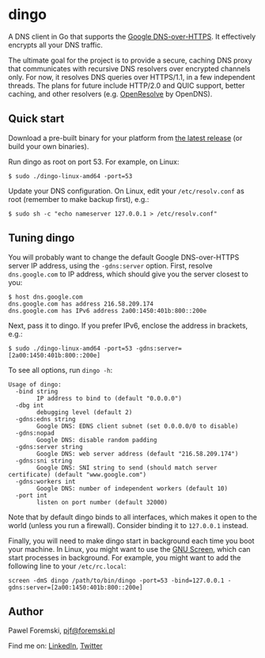 # dingo

A DNS client in Go that supports the [Google
DNS-over-HTTPS](https://developers.google.com/speed/public-dns/docs/dns-over-https).
It effectively encrypts all your DNS traffic.

The ultimate goal for the project is to provide a secure, caching DNS proxy that communicates with
recursive DNS resolvers over encrypted channels only. For now, it resolves DNS queries over
HTTPS/1.1, in a few independent threads. The plans for future include HTTP/2.0 and QUIC support,
better caching, and other resolvers (e.g. [OpenResolve](https://www.openresolve.com/) by OpenDNS).

## Quick start

Download a pre-built binary for your platform from [the latest
release](https://github.com/pforemski/dingo/releases/latest) (or build your own binaries).

Run dingo as root on port 53. For example, on Linux:
```
$ sudo ./dingo-linux-amd64 -port=53
```

Update your DNS configuration. On Linux, edit your `/etc/resolv.conf` as root (remember to
make backup first), e.g.:
```
$ sudo sh -c "echo nameserver 127.0.0.1 > /etc/resolv.conf"
```

## Tuning dingo

You will probably want to change the default Google DNS-over-HTTPS server IP address, using the
`-gdns:server` option. First, resolve `dns.google.com` to IP address, which should give you the
server closest to you:
```
$ host dns.google.com
dns.google.com has address 216.58.209.174
dns.google.com has IPv6 address 2a00:1450:401b:800::200e
```

Next, pass it to dingo. If you prefer IPv6, enclose the address in brackets, e.g.:
```
$ sudo ./dingo-linux-amd64 -port=53 -gdns:server=[2a00:1450:401b:800::200e]
```

To see all options, run `dingo -h`:
```
Usage of dingo:
  -bind string
    	IP address to bind to (default "0.0.0.0")
  -dbg int
    	debugging level (default 2)
  -gdns:edns string
    	Google DNS: EDNS client subnet (set 0.0.0.0/0 to disable)
  -gdns:nopad
    	Google DNS: disable random padding
  -gdns:server string
    	Google DNS: web server address (default "216.58.209.174")
  -gdns:sni string
    	Google DNS: SNI string to send (should match server certificate) (default "www.google.com")
  -gdns:workers int
    	Google DNS: number of independent workers (default 10)
  -port int
    	listen on port number (default 32000)
```

Note that by default dingo binds to all interfaces, which makes it open to the
world (unless you run a firewall). Consider binding it to `127.0.0.1` instead.

Finally, you will need to make dingo start in background each time you boot your machine. In Linux,
you might want to use the [GNU Screen](https://en.wikipedia.org/wiki/GNU_Screen), which can start
processes in background. For example, you might want to add the following line to your
`/etc/rc.local`:
```
screen -dmS dingo /path/to/bin/dingo -port=53 -bind=127.0.0.1 -gdns:server=[2a00:1450:401b:800::200e]
```

## Author

Pawel Foremski, [pjf@foremski.pl](mailto:pjf@foremski.pl)

Find me on: [LinkedIn](https://www.linkedin.com/in/pforemski),
[Twitter](https://twitter.com/pforemski)
